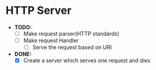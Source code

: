 # HTTP Server

- **TODO:**
  - [ ] Make request parser(HTTP standards)
  - [ ] Make request Handler
    - [ ] Serve the request based on URI

- **DONE:**
  - [x] Create a server which serves one request and dies

